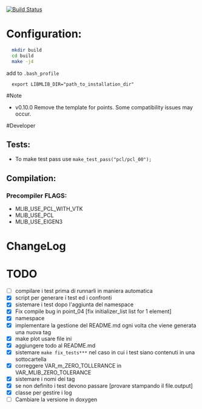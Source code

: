 
[![Build Status](https://travis-ci.org/ESeNonFossiIo/mlib.svg?branch=master)](https://travis-ci.org/freeCodeCamp/how-to-contribute-to-open-source)


# Configuration:

```bash
  mkdir build
  cd build
  make -j4
```

add to `.bash_profile`
```
  export LIBMLIB_DIR="path_to_installation_dir"
```
#Note

 - v0.10.0 Remove the template for points. Some compatibility issues may occur.

#Developer

## Tests:

 - To make test pass use   `make_test_pass("pcl/pcl_00");`


## Compilation:

### Precompiler FLAGS:

- MLIB_USE_PCL_WITH_VTK
- MLIB_USE_PCL
- MLIB_USE_EIGEN3

# ChangeLog


# TODO

- [ ] compilare i test prima di runnarli in maniera automatica
- [x] script per generare i test ed i confronti
- [x] sistemare i test dopo l'aggiunta del namespace
- [x] Fix compile bug in point_04  [fix initializer_list list for 1 element]
- [x] namespace
- [x] implementare la gestione del README.md ogni volta che viene generata una nuova tag
- [x] make plot usare file ini
- [x] aggiungere todo al README.md
- [x] sistemare `make fix_tests***` nel caso in cui i test siano contenuti in una sottocartella
- [x] correggere VAR_m_ZERO_TOLLERANCE in VAR_MLIB_ZERO_TOLERANCE
- [x] sistemare i nomi dei tag
- [x] se non definito i test devono passare [provare stampando il file.output]
- [x] classe per gestire i log
- [ ] Cambiare la versione in doxygen
